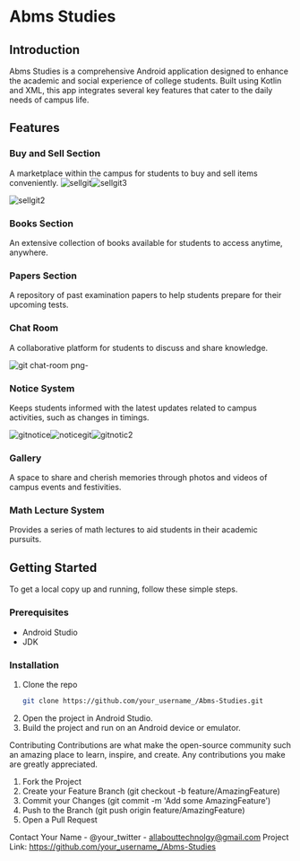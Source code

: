 # Abms Studies

## Introduction
Abms Studies is a comprehensive Android application designed to enhance the academic and social experience of college students. Built using Kotlin and XML, this app integrates several key features that cater to the daily needs of campus life.

## Features

### Buy and Sell Section
A marketplace within the campus for students to buy and sell items conveniently.
![sellgit](https://github.com/Aban3049/AbmsStudies/assets/157634467/18cf6210-2817-4864-ba51-22aef913ce80)![sellgit3](https://github.com/Aban3049/AbmsStudies/assets/157634467/fd6f40a7-2b1a-4a76-a328-36431576c0e9)

![sellgit2](https://github.com/Aban3049/AbmsStudies/assets/157634467/0d6a7bc4-5a4b-4332-9009-ba83959daa79)






### Books Section
An extensive collection of books available for students to access anytime, anywhere.

### Papers Section
A repository of past examination papers to help students prepare for their upcoming tests.

### Chat Room
A collaborative platform for students to discuss and share knowledge.

![git chat-room png-](https://github.com/Aban3049/AbmsStudies/assets/157634467/69ba8dc1-e332-422d-a899-1880b87abf2f)

### Notice System
Keeps students informed with the latest updates related to campus activities, such as changes in timings.

![gitnotice](https://github.com/Aban3049/AbmsStudies/assets/157634467/8a54c67e-b106-467b-beb3-452881ffdbf6)![noticegit](https://github.com/Aban3049/AbmsStudies/assets/157634467/054645bd-1246-4630-b9e8-18b3d9f98149)![gitnotic2](https://github.com/Aban3049/AbmsStudies/assets/157634467/f870c9b6-aded-4091-8373-f4ae4c1e8050)



### Gallery
A space to share and cherish memories through photos and videos of campus events and festivities.

### Math Lecture System
Provides a series of math lectures to aid students in their academic pursuits.

## Getting Started
To get a local copy up and running, follow these simple steps.

### Prerequisites
- Android Studio
- JDK

### Installation
1. Clone the repo
   ```sh
   git clone https://github.com/your_username_/Abms-Studies.git

2. Open the project in Android Studio.
3. Build the project and run on an Android device or emulator.

Contributing
Contributions are what make the open-source community such an amazing place to learn, inspire, and create. Any contributions you make are greatly appreciated.
1. Fork the Project
2. Create your Feature Branch (git checkout -b feature/AmazingFeature)
3. Commit your Changes (git commit -m 'Add some AmazingFeature')
4. Push to the Branch (git push origin feature/AmazingFeature)
5. Open a Pull Request

Contact
Your Name - @your_twitter - allabouttechnolgy@gmail.com
Project Link: https://github.com/your_username_/Abms-Studies
